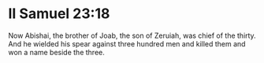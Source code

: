 # II Samuel 23:18

Now Abishai, the brother of Joab, the son of Zeruiah, was chief of the thirty. And he wielded his spear against three hundred men and killed them and won a name beside the three.
